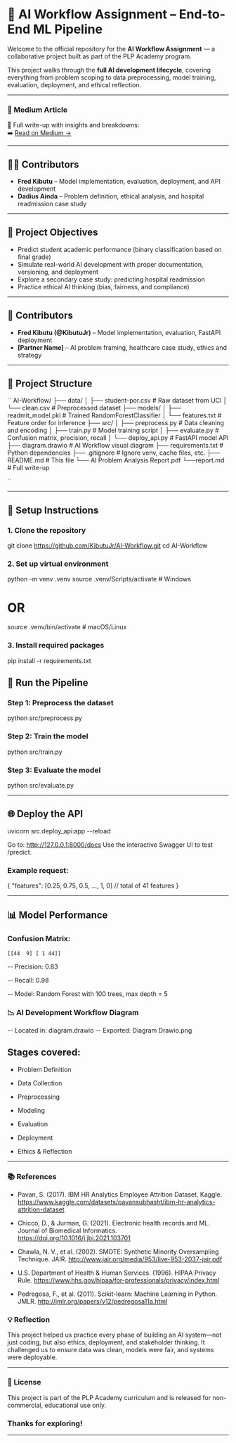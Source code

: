 # 🤖 AI Workflow Assignment – End-to-End ML Pipeline

Welcome to the official repository for the **AI Workflow Assignment** — a collaborative project built as part of the PLP Academy program.

This project walks through the **full AI development lifecycle**, covering everything from problem scoping to data preprocessing, model training, evaluation, deployment, and ethical reflection.

---

### 📎 Medium Article

📖 Full write-up with insights and breakdowns:  
➡️ [Read on Medium →](https://medium.com/@codegnerdev/a-hands-on-walkthrough-of-a-complete-ai-pipeline-from-data-preprocessing-to-model-deployment-c0b28d3d6713)

---

## 👨‍💻 Contributors

- **Fred Kibutu** – Model implementation, evaluation, deployment, and API development
- **Dadius Ainda** – Problem definition, ethical analysis, and hospital readmission case study

---

## 📌 Project Objectives

- Predict student academic performance (binary classification based on final grade)
- Simulate real-world AI development with proper documentation, versioning, and deployment
- Explore a secondary case study: predicting hospital readmission
- Practice ethical AI thinking (bias, fairness, and compliance)

---

## 🧠 Contributors

- **Fred Kibutu (@KibutuJr)** – Model implementation, evaluation, FastAPI deployment
- **[Partner Name]** – AI problem framing, healthcare case study, ethics and strategy

---

## 🧱 Project Structure

``
AI-Workflow/
├── data/
│ ├── student-por.csv # Raw dataset from UCI
│ └── clean.csv # Preprocessed dataset
├── models/
│ ├── readmit_model.pkl # Trained RandomForestClassifier
│ └── features.txt # Feature order for inference
├── src/
│ ├── preprocess.py # Data cleaning and encoding
│ ├── train.py # Model training script
│ ├── evaluate.py # Confusion matrix, precision, recall
│ └── deploy_api.py # FastAPI model API
├── diagram.drawio # AI Workflow visual diagram
├── requirements.txt # Python dependencies
├── .gitignore # Ignore venv, cache files, etc.
├── README.md # This file
└── AI Problem Analysis Report.pdf
└──report.md # Full write-up

``

---

## 🔧 Setup Instructions

### 1. Clone the repository

git clone https://github.com/KibutuJr/AI-Workflow.git
cd AI-Workflow

### 2. Set up virtual environment

python -m venv .venv
source .venv/Scripts/activate # Windows

# OR

source .venv/bin/activate # macOS/Linux

### 3. Install required packages

pip install -r requirements.txt

## 🧪 Run the Pipeline

### Step 1: Preprocess the dataset

python src/preprocess.py

### Step 2: Train the model

python src/train.py

### Step 3: Evaluate the model

python src/evaluate.py

---

## 🌐 Deploy the API

uvicorn src.deploy_api:app --reload

Go to: http://127.0.0.1:8000/docs
Use the interactive Swagger UI to test /predict.

### Example request:

{
"features": [0.25, 0.75, 0.5, ..., 1, 0] // total of 41 features
}

---

## 📊 Model Performance

### Confusion Matrix:

`[[44  9]
 [ 1 44]]`

-- Precision: 0.83

-- Recall: 0.98

-- Model: Random Forest with 100 trees, max depth = 5

### 📉 AI Development Workflow Diagram

-- Located in: diagram.drawio
-- Exported: Diagram Drawio.png

## Stages covered:

- Problem Definition

- Data Collection

- Preprocessing

- Modeling

- Evaluation

- Deployment

- Ethics & Reflection

---

### 📚 References

- Pavan, S. (2017). IBM HR Analytics Employee Attrition Dataset. Kaggle. https://www.kaggle.com/datasets/pavansubhasht/ibm-hr-analytics-attrition-dataset

- Chicco, D., & Jurman, G. (2021). Electronic health records and ML. Journal of Biomedical Informatics. https://doi.org/10.1016/j.jbi.2021.103701

- Chawla, N. V., et al. (2002). SMOTE: Synthetic Minority Oversampling Technique. JAIR. http://www.jair.org/media/953/live-953-2037-jair.pdf

- U.S. Department of Health & Human Services. (1996). HIPAA Privacy Rule. https://www.hhs.gov/hipaa/for-professionals/privacy/index.html

- Pedregosa, F., et al. (2011). Scikit-learn: Machine Learning in Python. JMLR. http://jmlr.org/papers/v12/pedregosa11a.html

### 💡 Reflection

This project helped us practice every phase of building an AI system—not just coding, but also ethics, deployment, and stakeholder thinking. It challenged us to ensure data was clean, models were fair, and systems were deployable.

---

### 📄 License

This project is part of the PLP Academy curriculum and is released for non-commercial, educational use only.

### Thanks for exploring!

---
